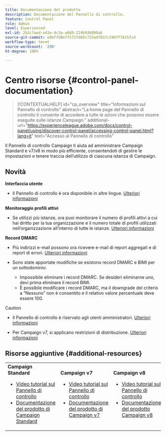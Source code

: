 ```yaml
---
title: Documentazione del prodotto
description: Documentazione del Pannello di controllo.
feature: Control Panel
role: Admin
level: Experienced
exl-id: 2b2cfaed-e42e-4c3a-a8d8-224b936890ab
source-git-commit: e8bffd8e7f571fd85c725adf837c2997f7615fcd
workflow-type: tm+mt
source-wordcount: '290'
ht-degree: 100%

---
```


# Centro risorse {#control-panel-documentation}

>[!CONTEXTUALHELP]
>id="cp_overview"
>title="Informazioni sul Pannello di controllo"
>abstract="La home page del Pannello di controllo ti consente di accedere a tutte le azioni che possono essere eseguite sulle istanze Campaign."
>additional-url="https://experienceleague.adobe.com/docs/control-panel/using/discover-control-panel/accessing-control-panel.html?lang=it" text="Accesso al Pannello di controllo"

Il Pannello di controllo Campaign ti aiuta ad amministrare Campaign Standard e v7/v8 in modo più efficiente, consentendoti di gestire le impostazioni e tenere traccia dell’utilizzo di ciascuna istanza di Campaign.

## Novità

**Interfaccia utente**

* Il Pannello di controllo è ora disponibile in altre lingue. [Ulteriori informazioni](discover/using/discovering-the-interface.md#supported-languages-languages)

**Monitoraggio profili attivi**

* Se utilizzi più istanze, ora puoi monitorare il numero di profili attivi a cui hai diritto per la tua organizzazione e il numero totale di profili utilizzati nell’organizzazione all’interno di tutte le istanze. [Ulteriori informazioni](performance-monitoring/using/active-profiles-monitoring.md)

**Record DMARC**

* Più indirizzi e-mail possono ora ricevere e-mail di report aggregati e di report di errori. [Ulteriori informazioni](subdomains-certificates/using/dmarc.md)
* Sono state apportate modifiche se esistono record DMARC e BIMI per un sottodominio:

   * Impossibile eliminare i record DMARC. Se desideri eliminarne uno, devi prima eliminare il record BIMI.
   * È possibile modificare i record DMARC, ma il downgrade del criterio a “Nessuno” non è consentito e il relativo valore percentuale deve essere 100.

>[!CAUTION]
>
>* Il Pannello di controllo è riservato agli utenti amministratori. [Ulteriori informazioni](https://experienceleague.adobe.com/docs/control-panel/using/discover-control-panel/managing-permissions.html?lang=it#discover-control-panel)
>
>* Per Campaign v7, si applicano restrizioni di distribuzione. [Ulteriori informazioni](faq.md#v7-restrictions)

## Risorse aggiuntive {#additional-resources}

<table>
    <tr>
        <td><b>Campaign Standard</b><br/>
        <ul>
            <li><a href="https://experienceleague.adobe.com/docs/campaign-standard-learn/control-panel/control-panel-overview.html?lang=it">Video tutorial sul Pannello di controllo</a></li>
            <li><a href="https://experienceleague.adobe.com/docs/campaign-standard/using/campaign-standard-home.html?lang=it">Documentazione del prodotto di Campaign Standard</a></li>
        </ul>
        </td>
        <td><b>Campaign v7</b><br/>
        <ul>
            <li><a href="https://experienceleague.adobe.com/docs/campaign-classic-learn/control-panel/control-panel-overview.html?lang=it">Video tutorial sul Pannello di controllo</a></li>
            <li><a href="https://experienceleague.adobe.com/docs/campaign-classic/using/campaign-classic-home.html?lang=it">Documentazione del prodotto di Campaign v7</a></li>
        </ul>
        </td>
        <td><b>Campaign v8</b><br/>
        <ul>
            <li><a href="https://experienceleague.adobe.com/docs/campaign-learn/control-panel/control-panel-overview.html?lang=it">Video tutorial sul Pannello di controllo</a></li>
            <li><a href="https://experienceleague.adobe.com/docs/campaign/campaign-v8/campaign-home.html?lang=it">Documentazione del prodotto Campaign v8</a></li>
        </ul>
        </td>
    </tr>
</table>
